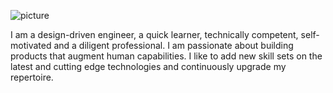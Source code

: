![picture](https://raw.githubusercontent.com/saadeghi/saadeghi/master/dino.gif)

I am a design-driven engineer, a quick learner, technically competent, self-motivated and a diligent professional. I am passionate about building products that augment human capabilities. I like to add new skill sets on the latest and cutting edge technologies and continuously upgrade my repertoire.

